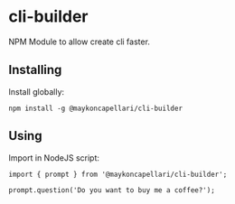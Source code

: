# cli-builder
NPM Module to allow create cli faster.

## Installing
Install globally:

    npm install -g @maykoncapellari/cli-builder


## Using

Import in NodeJS script:

    import { prompt } from '@maykoncapellari/cli-builder';

    prompt.question('Do you want to buy me a coffee?');
    

